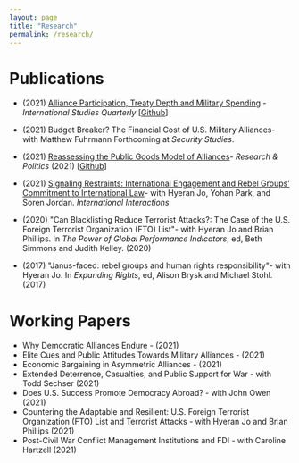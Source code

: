 ```yaml
---
layout: page
title: "Research"
permalink: /research/ 
---
```


# Publications
- (2021) [Alliance Participation, Treaty Depth and Military Spending](https://academic.oup.com/isq/advance-article-abstract/doi/10.1093/isq/sqab077/6372132) - *International Studies Quarterly* [[Github](https://github.com/joshuaalley/arms-allies)] 

- (2021) Budget Breaker? The Financial Cost of U.S. Military Alliances- with Matthew Fuhrmann Forthcoming at *Security Studies*.

- (2021) [Reassessing the Public Goods Model of Alliances](https://journals.sagepub.com/doi/10.1177/20531680211005225)-  *Research & Politics* (2021) [[Github](https://github.com/joshuaalley/public-goods-test)]

- (2021) [Signaling Restraints: International Engagement and Rebel Groups’ Commitment to International Law](https://www.tandfonline.com/doi/full/10.1080/03050629.2020.1814761)- with Hyeran Jo, Yohan Park, and Soren Jordan. *International Interactions* 

- (2020) "Can Blacklisting Reduce Terrorist Attacks?: The Case of the U.S. Foreign Terrorist Organization (FTO) List"- with Hyeran Jo and Brian Phillips. In *The Power of Global Performance Indicators*, ed, Beth Simmons and Judith Kelley. (2020) 

- (2017) "Janus-faced: rebel groups and human rights responsibility"- with Hyeran Jo. In *Expanding Rights*, ed, Alison Brysk and Michael Stohl. (2017)


# Working Papers

- Why Democratic Alliances Endure - (2021)
- Elite Cues and Public Attitudes Towards Military Alliances - (2021) 
- Economic Bargaining in Asymmetric Alliances - (2021) 
- Extended Deterrence, Casualties, and Public Support for War - with Todd Sechser (2021)
- Does U.S. Success Promote Democracy Abroad? - with John Owen (2021) 
- Countering the Adaptable and Resilient: U.S. Foreign Terrorist Organization (FTO) List and Terrorist Attacks - with Hyeran Jo and Brian Phillips (2021)
- Post-Civil War Conflict Management Institutions and FDI -  with Caroline Hartzell (2021)


